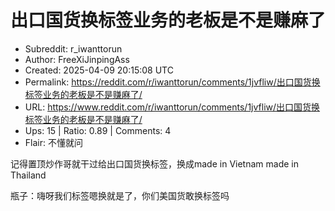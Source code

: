 # 出口国货换标签业务的老板是不是赚麻了

- Subreddit: r_iwanttorun
- Author: FreeXiJinpingAss
- Created: 2025-04-09 20:15:08 UTC
- Permalink: https://reddit.com/r/iwanttorun/comments/1jvfliw/出口国货换标签业务的老板是不是赚麻了/
- URL: https://www.reddit.com/r/iwanttorun/comments/1jvfliw/出口国货换标签业务的老板是不是赚麻了/
- Ups: 15 | Ratio: 0.89 | Comments: 4
- Flair: 不懂就问


记得置顶炒作哥就干过给出口国货换标签，换成made in Vietnam made in
Thailand

瓶子：嗨呀我们标签嗯换就是了，你们美国货敢换标签吗

